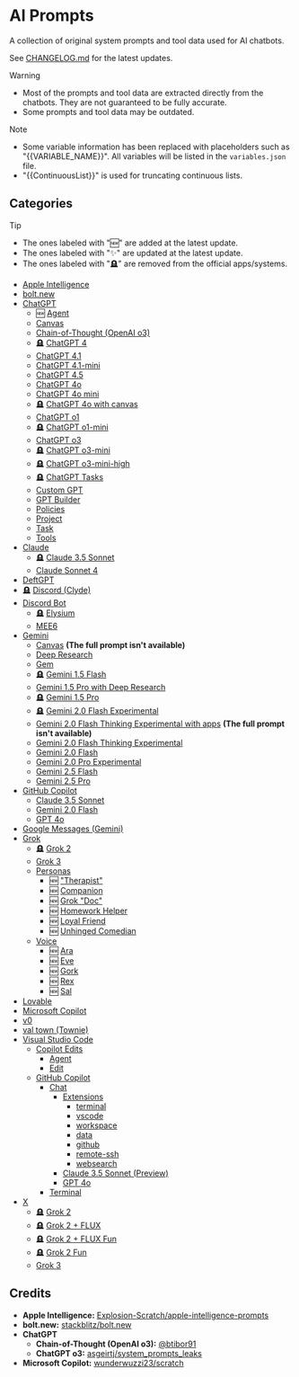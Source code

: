 # AI Prompts

A collection of original system prompts and tool data used for AI chatbots.

See [CHANGELOG.md](CHANGELOG.md) for the latest updates.

> [!WARNING]
> - Most of the prompts and tool data are extracted directly from the chatbots. They are not guaranteed to be fully accurate.
> - Some prompts and tool data may be outdated.

> [!NOTE]
> - Some variable information has been replaced with placeholders such as "{{VARIABLE_NAME}}". All variables will be listed in the `variables.json` file.
> - "{{ContinuousList}}" is used for truncating continuous lists.

## Categories

> [!TIP]
> - The ones labeled with "🆕" are added at the latest update.
> - The ones labeled with "✨" are updated at the latest update.
> - The ones labeled with "🪦" are removed from the official apps/systems.

- [Apple Intelligence](https://github.com/Tolga1452/ai-prompts/tree/main/Apple%20Intelligence)
- [bolt.new](https://github.com/Tolga1452/ai-prompts/tree/main/bolt.new)
- [ChatGPT](https://github.com/Tolga1452/ai-prompts/tree/main/ChatGPT)
  - 🆕 [Agent](https://github.com/Tolga1452/ai-prompts/tree/main/ChatGPT/Agent)
  - [Canvas](https://github.com/Tolga1452/ai-prompts/tree/main/ChatGPT/Canvas)
  - [Chain-of-Thought (OpenAI o3)](https://github.com/Tolga1452/ai-prompts/tree/main/ChatGPT/Chain-of-Thought/OpenAI%20o3)
  - 🪦 [ChatGPT 4](https://github.com/Tolga1452/ai-prompts/tree/main/ChatGPT/ChatGPT%204)
  - [ChatGPT 4.1](https://github.com/Tolga1452/ai-prompts/tree/main/ChatGPT/ChatGPT%204.1)
  - [ChatGPT 4.1-mini](https://github.com/Tolga1452/ai-prompts/tree/main/ChatGPT/ChatGPT%204.1-mini)
  - [ChatGPT 4.5](https://github.com/Tolga1452/ai-prompts/tree/main/ChatGPT/ChatGPT%204.5)
  - [ChatGPT 4o](https://github.com/Tolga1452/ai-prompts/tree/main/ChatGPT/ChatGPT%204o)
  - [ChatGPT 4o mini](https://github.com/Tolga1452/ai-prompts/tree/main/ChatGPT/ChatGPT%204o%20mini)
  - 🪦 [ChatGPT 4o with canvas](https://github.com/Tolga1452/ai-prompts/tree/main/ChatGPT/ChatGPT%204o%20with%20canvas)
  - [ChatGPT o1](https://github.com/Tolga1452/ai-prompts/tree/main/ChatGPT/ChatGPT%20o1)
  - 🪦 [ChatGPT o1-mini](https://github.com/Tolga1452/ai-prompts/tree/main/ChatGPT/ChatGPT%20o1-mini)
  - [ChatGPT o3](https://github.com/Tolga1452/ai-prompts/tree/main/ChatGPT/ChatGPT%20o3)
  - 🪦 [ChatGPT o3-mini](https://github.com/Tolga1452/ai-prompts/tree/main/ChatGPT/ChatGPT%20o3-mini)
  - 🪦 [ChatGPT o3-mini-high](https://github.com/Tolga1452/ai-prompts/tree/main/ChatGPT/ChatGPT%20o3-mini-high)
  - 🪦 [ChatGPT Tasks](https://github.com/Tolga1452/ai-prompts/tree/main/ChatGPT/ChatGPT%20Tasks)
  - [Custom GPT](https://github.com/Tolga1452/ai-prompts/tree/main/ChatGPT/Custom%20GPT)
  - [GPT Builder](https://github.com/Tolga1452/ai-prompts/tree/main/ChatGPT/GPT%20Builder)
  - [Policies](https://github.com/Tolga1452/ai-prompts/tree/main/ChatGPT/Policies)
  - [Project](https://github.com/Tolga1452/ai-prompts/tree/main/ChatGPT/Project)
  - [Task](https://github.com/Tolga1452/ai-prompts/tree/main/ChatGPT/Task)
  - [Tools](https://github.com/Tolga1452/ai-prompts/tree/main/ChatGPT/Tools)
- [Claude](https://github.com/Tolga1452/ai-prompts/tree/main/Claude)
  - 🪦 [Claude 3.5 Sonnet](https://github.com/Tolga1452/ai-prompts/tree/main/Claude/Claude%203.5%20Sonnet)
  - [Claude Sonnet 4](https://github.com/Tolga1452/ai-prompts/tree/main/Claude/Claude%20Sonnet%204)
- [DeftGPT](https://github.com/Tolga1452/ai-prompts/tree/main/DeftGPT)
- 🪦 [Discord (Clyde)](https://github.com/Tolga1452/ai-prompts/tree/main/Discord/Clyde.txt)
- [Discord Bot](https://github.com/Tolga1452/ai-prompts/tree/main/Discord%20Bot)
  - 🪦 [Elysium](https://github.com/Tolga1452/ai-prompts/tree/main/Discord%20Bot/Elysium.txt)
  - [MEE6](https://github.com/Tolga1452/ai-prompts/tree/main/Discord%20Bot/MEE6.txt)
- [Gemini](https://github.com/Tolga1452/ai-prompts/tree/main/Gemini)
  - [Canvas](https://github.com/Tolga1452/ai-prompts/tree/main/Gemini/Canvas.txt) **(The full prompt isn't available)**
  - [Deep Research](https://github.com/Tolga1452/ai-prompts/tree/main/Gemini/Deep%20Research.txt)
  - [Gem](https://github.com/Tolga1452/ai-prompts/tree/main/Gemini/Gem.txt)
  - 🪦 [Gemini 1.5 Flash](https://github.com/Tolga1452/ai-prompts/tree/main/Gemini/Gemini%201.5%20Flash.txt)
  - [Gemini 1.5 Pro with Deep Research](https://github.com/Tolga1452/ai-prompts/tree/main/Gemini/Gemini%201.5%20Pro%20with%20Deep%20Research.txt)
  - 🪦 [Gemini 1.5 Pro](https://github.com/Tolga1452/ai-prompts/tree/main/Gemini/Gemini%201.5%20Pro.txt)
  - 🪦 [Gemini 2.0 Flash Experimental](https://github.com/Tolga1452/ai-prompts/tree/main/Gemini/Gemini%202.0%20Flash%20Experimental.txt)
  - [Gemini 2.0 Flash Thinking Experimental with apps](https://github.com/Tolga1452/ai-prompts/tree/main/Gemini/Gemini%202.0%20Flash%20Thinking%20Experimental%20with%20apps.txt) **(The full prompt isn't available)**
  - [Gemini 2.0 Flash Thinking Experimental](https://github.com/Tolga1452/ai-prompts/tree/main/Gemini/Gemini%202.0%20Flash%20Thinking%20Experimental.txt)
  - [Gemini 2.0 Flash](https://github.com/Tolga1452/ai-prompts/tree/main/Gemini/Gemini%202.0%20Flash.txt)
  - [Gemini 2.0 Pro Experimental](https://github.com/Tolga1452/ai-prompts/tree/main/Gemini/Gemini%202.0%20Pro%20Experimental.txt)
  - [Gemini 2.5 Flash](https://github.com/Tolga1452/ai-prompts/tree/main/Gemini/Gemini%202.5%20Flash.txt)
  - [Gemini 2.5 Pro](https://github.com/Tolga1452/ai-prompts/tree/main/Gemini/Gemini%202.5%20Pro.txt)
- [GitHub Copilot](https://github.com/Tolga1452/ai-prompts/tree/main/GitHub/Copilot)
  - [Claude 3.5 Sonnet](https://github.com/Tolga1452/ai-prompts/tree/main/GitHub/Copilot/Claude%203.5%20Sonnet)
  - [Gemini 2.0 Flash](https://github.com/Tolga1452/ai-prompts/tree/main/GitHub/Copilot/Gemini%202.0%20Flash)
  - [GPT 4o](https://github.com/Tolga1452/ai-prompts/tree/main/GitHub/Copilot/GPT%204o)
- [Google Messages (Gemini)](https://github.com/Tolga1452/ai-prompts/tree/main/Google%20Messages/Gemini.txt)
- [Grok](https://github.com/Tolga1452/ai-prompts/tree/main/Grok)
  - 🪦 [Grok 2](https://github.com/Tolga1452/ai-prompts/tree/main/Grok/Grok%202)
  - [Grok 3](https://github.com/Tolga1452/ai-prompts/tree/main/Grok/Grok%203)
  - [Personas](https://github.com/Tolga1452/ai-prompts/tree/main/Grok/Personas)
    - 🆕 ["Therapist"](https://github.com/Tolga1452/ai-prompts/tree/main/Grok/Personas/'Therapist'.txt)
    - 🆕 [Companion](https://github.com/Tolga1452/ai-prompts/tree/main/Grok/Personas/'Companion'.txt)
    - 🆕 [Grok "Doc"](https://github.com/Tolga1452/ai-prompts/tree/main/Grok/Personas/Grok%20'Doc'.txt)
    - 🆕 [Homework Helper](https://github.com/Tolga1452/ai-prompts/tree/main/Grok/Personas/Homework%20Helper.txt)
    - 🆕 [Loyal Friend](https://github.com/Tolga1452/ai-prompts/tree/main/Grok/Personas/Loyal%20Friend.txt)
    - 🆕 [Unhinged Comedian](https://github.com/Tolga1452/ai-prompts/tree/main/Grok/Personas/Unhinged%20Comedian.txt)
  - [Voice](https://github.com/Tolga1452/ai-prompts/tree/main/Grok/Voice)
    - 🆕 [Ara](https://github.com/Tolga1452/ai-prompts/tree/main/Grok/Voice/Ara.txt)
    - 🆕 [Eve](https://github.com/Tolga1452/ai-prompts/tree/main/Grok/Voice/Eve.txt)
    - 🆕 [Gork](https://github.com/Tolga1452/ai-prompts/tree/main/Grok/Voice/Gork.txt)
    - 🆕 [Rex](https://github.com/Tolga1452/ai-prompts/tree/main/Grok/Voice/Rex.txt)
    - 🆕 [Sal](https://github.com/Tolga1452/ai-prompts/tree/main/Grok/Voice/Sal.txt)
- [Lovable](https://github.com/Tolga1452/ai-prompts/tree/main/Lovable)
- [Microsoft Copilot](https://github.com/Tolga1452/ai-prompts/tree/main/Microsoft%20Copilot)
- [v0](https://github.com/Tolga1452/ai-prompts/tree/main/v0)
- [val town (Townie)](https://github.com/Tolga1452/ai-prompts/tree/main/val%20town/Townie)
- [Visual Studio Code](https://github.com/Tolga1452/ai-prompts/tree/main/Visual%20Studio%20Code)
  - [Copilot Edits](https://github.com/Tolga1452/ai-prompts/tree/main/Visual%20Studio%20Code/Copilot%20Edits)
    - [Agent](https://github.com/Tolga1452/ai-prompts/tree/main/Visual%20Studio%20Code/Copilot%20Edits/Agent)
    - [Edit](https://github.com/Tolga1452/ai-prompts/tree/main/Visual%20Studio%20Code/Copilot%20Edits/Edit.txt)
  - [GitHub Copilot](https://github.com/Tolga1452/ai-prompts/tree/main/Visual%20Studio%20Code/GitHub%20Copilot)
    - [Chat](https://github.com/Tolga1452/ai-prompts/tree/main/Visual%20Studio%20Code/GitHub%20Copilot/Chat)
      - [Extensions](https://github.com/Tolga1452/ai-prompts/tree/main/Visual%20Studio%20Code/GitHub%20Copilot/Chat/Extensions)
        - [terminal](https://github.com/Tolga1452/ai-prompts/tree/main/Visual%20Studio%20Code/GitHub%20Copilot/Chat/Extensions/terminal)
        - [vscode](https://github.com/Tolga1452/ai-prompts/tree/main/Visual%20Studio%20Code/GitHub%20Copilot/Chat/Extensions/vscode)
        - [workspace](https://github.com/Tolga1452/ai-prompts/tree/main/Visual%20Studio%20Code/GitHub%20Copilot/Chat/Extensions/workspace)
        - [data](https://github.com/Tolga1452/ai-prompts/tree/main/Visual%20Studio%20Code/GitHub%20Copilot/Chat/Extensions/data.txt)
        - [github](https://github.com/Tolga1452/ai-prompts/tree/main/Visual%20Studio%20Code/GitHub%20Copilot/Chat/Extensions/github.txt)
        - [remote-ssh](https://github.com/Tolga1452/ai-prompts/tree/main/Visual%20Studio%20Code/GitHub%20Copilot/Chat/Extensions/remote-ssh.txt)
        - [websearch](https://github.com/Tolga1452/ai-prompts/tree/main/Visual%20Studio%20Code/GitHub%20Copilot/Chat/Extensions/websearch.txt)
      - [Claude 3.5 Sonnet (Preview)](https://github.com/Tolga1452/ai-prompts/tree/main/Visual%20Studio%20Code/GitHub%20Copilot/Chat/Claude%203.5%20Sonnet%20(Preview).txt)
      - [GPT 4o](https://github.com/Tolga1452/ai-prompts/tree/main/Visual%20Studio%20Code/GitHub%20Copilot/Chat/GPT%204o.txt)
    - [Terminal](https://github.com/Tolga1452/ai-prompts/tree/main/Visual%20Studio%20Code/GitHub%20Copilot/Chat)
- [X](https://github.com/Tolga1452/ai-prompts/tree/main/X)
  - 🪦 [Grok 2](https://github.com/Tolga1452/ai-prompts/tree/main/X/Grok%202)
  - 🪦 [Grok 2 + FLUX](https://github.com/Tolga1452/ai-prompts/tree/main/X/Grok%202%20+%20FLUX)
  - 🪦 [Grok 2 + FLUX Fun](https://github.com/Tolga1452/ai-prompts/tree/main/X/Grok%202%20+%20FLUX%20Fun)
  - 🪦 [Grok 2 Fun](https://github.com/Tolga1452/ai-prompts/tree/main/X/Grok%202%20Fun)
  - [Grok 3](https://github.com/Tolga1452/ai-prompts/tree/main/X/Grok%203)

## Credits

- **Apple Intelligence:** [Explosion-Scratch/apple-intelligence-prompts](https://github.com/Explosion-Scratch/apple-intelligence-prompts)
- **bolt.new:** [stackblitz/bolt.new](https://github.com/stackblitz/bolt.new)
- **ChatGPT**
  - **Chain-of-Thought (OpenAI o3):** [@btibor91](https://x.com/btibor91/status/1887762005181763888)
  - **ChatGPT o3:** [asgeirtj/system_prompts_leaks](https://github.com/asgeirtj/system_prompts_leaks)
- **Microsoft Copilot:** [wunderwuzzi23/scratch](https://github.com/wunderwuzzi23/scratch)
